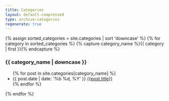 ```yaml
---
title: Categories
layout: default-compressed
type: archive-categories
regenerate: true
---
```


<div class="page page-archive page-archive-categories">
{% assign sorted_categories = site.categories | sort 'downcase' %}
{% for category in sorted_categories %}
    {% capture category_name %}{{ category | first }}{% endcapture %}
    <h3 id="{{ category_name | slugify }}">{{ category_name | downcase }}</h3>
    <ul>
      {% for post in site.categories[category_name] %}
        <li>
          <time datetime="{{ post.date | date_to_xmlschema }}">{{ post.date | date: '%b %d, %Y' }}</time>
          <a href="{{ site.baseurl }}{{ post.url }}">{{post.title}}</a>
        </li>
      {% endfor %}
    </ul>
{% endfor %}
</div>
